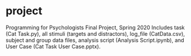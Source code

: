 # project
Programming for Psychologists Final Project, Spring 2020
Includes task (Cat Task.py), all stimuli (targets and distractors), log_file (CatData.csv), subject and group data files, analysis script (Analysis Script.ipynb), and User Case (Cat Task User Case.pptx).
